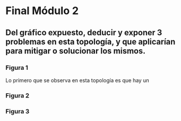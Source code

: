 # Final Módulo 2

## Del gráfico expuesto, deducir y exponer 3 problemas en esta topología, y que aplicarían para mitigar o solucionar los mismos.

### Figura 1

Lo primero que se observa en esta topología es que hay un 

### Figura 2

### Figura 3


